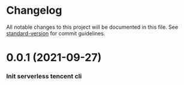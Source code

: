 # Changelog

All notable changes to this project will be documented in this file. See [standard-version](https://github.com/conventional-changelog/standard-version) for commit guidelines.

# 0.0.1 (2021-09-27)

### Init serverless tencent cli
